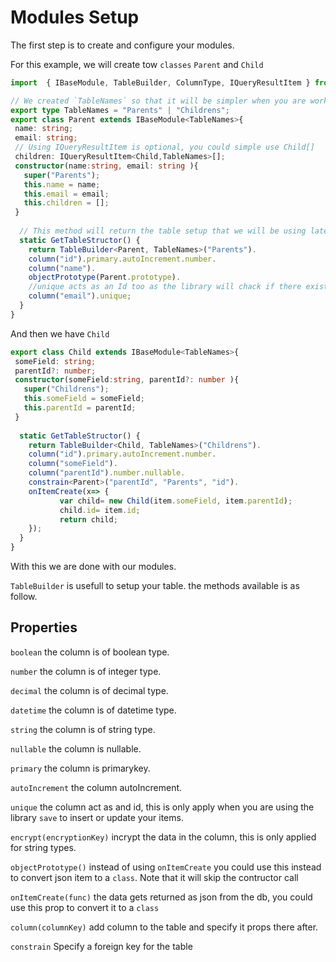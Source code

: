 # Modules Setup
The first step is to create and configure your modules.

For this example, we will create tow `classes` `Parent` and `Child`

```ts
import  { IBaseModule, TableBuilder, ColumnType, IQueryResultItem } from 'expo-sqlite-wrapper'

// We created `TableNames` so that it will be simpler when you are working in typescript
export type TableNames = "Parents" | "Childrens";
export class Parent extends IBaseModule<TableNames>{
 name: string;
 email: string;
 // Using IQueryResultItem is optional, you could simple use Child[]
 children: IQueryResultItem<Child,TableNames>[];
 constructor(name:string, email: string ){
   super("Parents");
   this.name = name;
   this.email = email;
   this.children = [];
 }
  
  // This method will return the table setup that we will be using later on in `repository`
  static GetTableStructor() {
    return TableBuilder<Parent, TableNames>("Parents").
    column("id").primary.autoIncrement.number.
    column("name").
    objectPrototype(Parent.prototype).
    //unique acts as an Id too as the library will chack if there exist an item with the same field value and will update instead.
    column("email").unique;
  }
}

```

And then we have `Child`

```ts
export class Child extends IBaseModule<TableNames>{
 someField: string;
 parentId?: number;
 constructor(someField:string, parentId?: number ){
   super("Childrens");
   this.someField = someField;
   this.parentId = parentId;
 }
  
  static GetTableStructor() {
    return TableBuilder<Child, TableNames>("Childrens").
    column("id").primary.autoIncrement.number.
    column("someField").
    column("parentId").number.nullable.
    constrain<Parent>("parentId", "Parents", "id").
    onItemCreate(x=> {
           var child= new Child(item.someField, item.parentId);
           child.id= item.id;
           return child;
    });
  }
}
```

With this we are done with our modules.

`TableBuilder` is usefull to setup your table. the methods available is as follow.


## Properties

`boolean` the column is of boolean type.

`number` the column is of integer type.

`decimal` the column is of decimal type.

`datetime` the column is of datetime type.

`string` the column is of string type.

`nullable` the column is nullable.

`primary` the column is primarykey.

`autoIncrement` the column autoIncrement.

`unique` the column act as and id, this is only apply when you are using the library `save` to insert or update your items.

`encrypt(encryptionKey)` incrypt the data in the column, this is only applied for string types.

`objectPrototype()` instead of using `onItemCreate` you could use this instead to convert json item to a `class`. Note that it will skip the contructor call

`onItemCreate(func)` the data gets returned as json from the db, you could use this prop to convert it to a `class`

`column(columnKey)` add column to the table and specify it props there after.

`constrain` Specify a foreign key for the table
